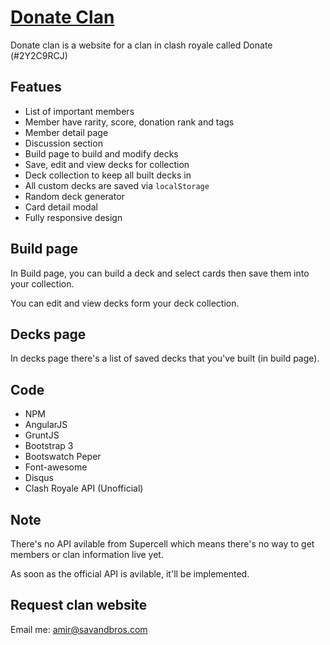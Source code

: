 # [Donate Clan](http://donate.kloud51.com/)

Donate clan is a website for a clan in clash royale called Donate (#2Y2C9RCJ)

## Featues

- List of important members
- Member have rarity, score, donation rank and tags
- Member detail page
- Discussion section
- Build page to build and modify decks
- Save, edit and view decks for collection
- Deck collection to keep all built decks in
- All custom decks are saved via `localStorage`
- Random deck generator
- Card detail modal
- Fully responsive design

## Build page

In Build page, you can build a deck and select cards then save them into your collection.

You can edit and view decks form your deck collection.

## Decks page

In decks page there's a list of saved decks that you've built (in build page).

## Code

- NPM
- AngularJS
- GruntJS
- Bootstrap 3
- Bootswatch Peper
- Font-awesome
- Disqus
- Clash Royale API (Unofficial)

## Note

There's no API avilable from Supercell which means there's no way to get members or clan information live yet.

As soon as the official API is avilable, it'll be implemented.

## Request clan website

Email me: amir@savandbros.com
